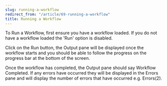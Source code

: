 ```yaml
---
slug: running-a-workflow
redirect_from: "/article/69-running-a-workflow"
title: Running a Workflow
---
```

To Run a Workflow, first ensure you have a workflow loaded. If you do not have a workflow loaded the 'Run' option is disabled.

Click on the Run button, the Output pane will be displayed once the workflow starts and you should be able to follow the progress on the progress bar at the bottom of the screen.

Once the workflow has completed, the Output pane should say Workflow Completed. If any errors have occurred they will be displayed in the Errors pane and will display the number of errors that have occurred e.g. Errors(2).